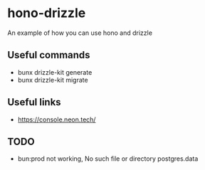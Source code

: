 # hono-drizzle
An example of how you can use hono and drizzle

## Useful commands
- bunx drizzle-kit generate
- bunx drizzle-kit migrate

## Useful links
- https://console.neon.tech/

## TODO
- bun:prod not working, No such file or directory postgres.data
